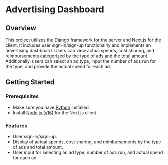 # Advertising Dashboard

## Overview

This project utilizes the Django framework for the server and Next.js for the client. It includes user sign-in/sign-up functionality and implements an advertising dashboard. Users can view actual spends, cost sharing, and reimbursements categorized by the type of ads and the total amount. Additionally, users can select an ad type, input the number of ads run for the type, and provide the actual spend for each ad.

## Getting Started

### Prerequisites

- Make sure you have [Python](https://www.python.org/downloads/) installed.
- Install [Node.js (v16)](https://nodejs.org/) for the Next.js client.

### Features

- User sign-in/sign-up.
- Display of actual spends, cost sharing, and reimbursements by the type of ads and total amount.
- User input for selecting an ad type, number of ads run, and actual spend for each ad.

